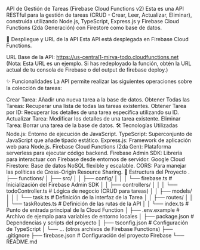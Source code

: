 API de Gestión de Tareas (Firebase Cloud Functions v2)
Esta es una API RESTful para la gestión de tareas (CRUD - Crear, Leer, Actualizar, Eliminar), construida utilizando Node.js, TypeScript, Express.js y Firebase Cloud Functions (2da Generación) con Firestore como base de datos.

🚀 Despliegue y URL de la API
Esta API está desplegada en Firebase Cloud Functions.

URL Base de la API: https://us-central1-mirva-todo.cloudfunctions.net
(Nota: Esta URL es un ejemplo. Si has redeployado la función, obtén la URL actual de tu consola de Firebase o del output de firebase deploy.)

✨ Funcionalidades
La API permite realizar las siguientes operaciones sobre la colección de tareas:

Crear Tarea: Añadir una nueva tarea a la base de datos.
Obtener Todas las Tareas: Recuperar una lista de todas las tareas existentes.
Obtener Tarea por ID: Recuperar los detalles de una tarea específica utilizando su ID.
Actualizar Tarea: Modificar los detalles de una tarea existente.
Eliminar Tarea: Borrar una tarea de la base de datos.
🛠️ Tecnologías Utilizadas
Node.js: Entorno de ejecución de JavaScript.
TypeScript: Superconjunto de JavaScript que añade tipado estático.
Express.js: Framework de aplicación web para Node.js.
Firebase Cloud Functions (2da Gen): Plataforma serverless para ejecutar código backend.
Firebase Admin SDK: Librería para interactuar con Firebase desde entornos de servidor.
Google Cloud Firestore: Base de datos NoSQL flexible y escalable.
CORS: Para manejar las políticas de Cross-Origin Resource Sharing.
📂 Estructura del Proyecto
.
├── functions/
│   ├── src/
│   │   ├── config/
│   │   │   └── firebase.ts         # Inicialización del Firebase Admin SDK
│   │   ├── controllers/
│   │   │   └── todoController.ts   # Lógica de negocio (CRUD para tareas)
│   │   ├── models/
│   │   │   └── task.ts             # Definición de la interfaz de la Tarea
│   │   ├── routes/
│   │   │   └── taskRoutes.ts       # Definición de las rutas de la API
│   │   └── index.ts                # Punto de entrada principal de la Cloud Function
│   ├── .env.example              # Archivo de ejemplo para variables de entorno locales
│   ├── package.json              # Dependencias y scripts del proyecto
│   ├── tsconfig.json             # Configuración de TypeScript
│   └── ... (otros archivos de Firebase Functions)
├── .gitignore
├── firebase.json                 # Configuración del proyecto Firebase
└── README.md